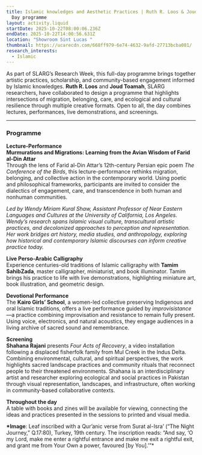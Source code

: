 ```yaml
---
title: Islamic knowledges and Aesthetic Practices | Ruth R. Loos & Joud Toamah |
  Day programme
layout: activity.liquid
startDate: 2025-10-22T08:00:06.236Z
endDate: 2025-10-22T14:00:56.631Z
location: "Showroom Sint Lucas "
thumbnail: https://ucarecdn.com/668ff979-6e74-4632-9afd-27713bcba081/
research_interests:
  - Islamic
---
```

<!--StartFragment-->

As part of SLARG’s Research Week, this full-day programme brings together artistic practices, scholarship, and community-based engagement informed by Islamic knowledges. **Ruth R. Loos** and **Joud Toamah**, SLARG researchers, have collaborated to design a programme that highlights intersections of migration, belonging, care, and ecological and cultural resilience through multiple creative formats. Open to all, the day combines lectures, performances, live demonstrations, and screenings.

- - -

### **Programme**

**Lecture-Performance**\
**Murmurations and Migrations: Learning from the Avian Wisdom of Farid al-Din Attar**\
Through the lens of Farid al-Din Attar’s 12th-century Persian epic poem *The Conference of the Birds*, this lecture-performance rethinks migration, belonging, and collective action in the contemporary world. Using poetic and philosophical frameworks, participants are invited to consider the dialectics of engagement, care, and transcendence in both human and nonhuman communities.

*Led by Wendy Miriam Kural Shaw, Assistant Professor of Near Eastern Languages and Cultures at the University of California, Los Angeles. Wendy’s research spans Islamic visual culture, transcultural artistic practices, and decolonized approaches to perception and representation. Her work bridges art history, media studies, and anthropology, exploring how historical and contemporary Islamic discourses can inform creative practice today.*

**Live Perso-Arabic Calligraphy**\
Experience centuries-old traditions of Islamic calligraphy with **Tamim SahibZada**, master calligrapher, miniaturist, and book illuminator. Tamim brings his practice to life with live demonstrations, highlighting miniature art, book illustration, and geometric design.

**Devotional Performance**\
The **Kairo Girls’ School**, a women-led collective preserving Indigenous and oral Islamic traditions, offers a live performance guided by *improvisistance*—a practice combining improvisation and resistance to remain fully present. Using voice, electronics, and natural acoustics, they engage audiences in a living archive of sacred sound and remembrance.

**Screening**\
**Shahana Rajani** presents *Four Acts of Recovery*, a video installation following a displaced fisherfolk family from Mul Creek in the Indus Delta. Combining environmental, cultural, and spiritual perspectives, the work highlights sacred landscape practices and community rituals that reconnect people to their threatened environments. Shahana is an interdisciplinary artist and researcher exploring ecological and social practices in Pakistan through visual representation, landscapes, and infrastructure, often working in community-based collaborative contexts.

**Throughout the day**\
A table with books and zines will be available for viewing, connecting the ideas and practices presented in the sessions to printed and visual media.

<!--EndFragment-->

**\*Image**: Leaf inscribed with a Qur’anic verse from Surat al-Isra’ (“The Night Journey,” Q.17:80), Turkey, 19th century. The inscription reads: “And say, ‘O my Lord, make me enter a rightful entrance and make me exit a rightful exit, and grant me from Your Own a power, favoured \[by You].’”*
